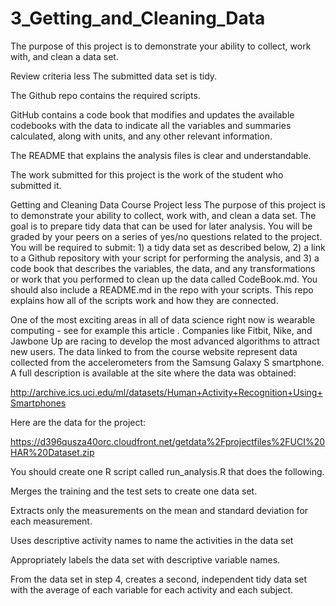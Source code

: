 # 3_Getting_and_Cleaning_Data

The purpose of this project is to demonstrate your ability to collect, work with, and clean a data set.

Review criteria
less 
The submitted data set is tidy. 

The Github repo contains the required scripts.

GitHub contains a code book that modifies and updates the available codebooks with the data to indicate all the variables and summaries calculated, along with units, and any other relevant information.

The README that explains the analysis files is clear and understandable.

The work submitted for this project is the work of the student who submitted it.

Getting and Cleaning Data Course Project
less 
The purpose of this project is to demonstrate your ability to collect, work with, and clean a data set. The goal is to prepare tidy data that can be used for later analysis. You will be graded by your peers on a series of yes/no questions related to the project. You will be required to submit: 1) a tidy data set as described below, 2) a link to a Github repository with your script for performing the analysis, and 3) a code book that describes the variables, the data, and any transformations or work that you performed to clean up the data called CodeBook.md. You should also include a README.md in the repo with your scripts. This repo explains how all of the scripts work and how they are connected.

One of the most exciting areas in all of data science right now is wearable computing - see for example this article . Companies like Fitbit, Nike, and Jawbone Up are racing to develop the most advanced algorithms to attract new users. The data linked to from the course website represent data collected from the accelerometers from the Samsung Galaxy S smartphone. A full description is available at the site where the data was obtained:

http://archive.ics.uci.edu/ml/datasets/Human+Activity+Recognition+Using+Smartphones 

Here are the data for the project:

 https://d396qusza40orc.cloudfront.net/getdata%2Fprojectfiles%2FUCI%20HAR%20Dataset.zip  

You should create one R script called run_analysis.R that does the following. 

Merges the training and the test sets to create one data set.

Extracts only the measurements on the mean and standard deviation for each measurement. 

Uses descriptive activity names to name the activities in the data set

Appropriately labels the data set with descriptive variable names. 

From the data set in step 4, creates a second, independent tidy data set with the average of each variable for each activity and each subject.
